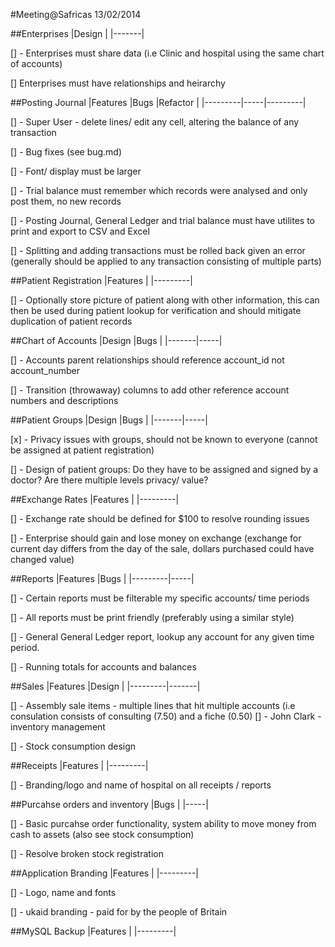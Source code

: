 #Meeting@Safricas 13/02/2014

##Enterprises
|Design |
|-------|

[] - Enterprises must share data (i.e Clinic and hospital using the same chart
of accounts)

[] Enterprises must have relationships and heirarchy

##Posting Journal
|Features |Bugs |Refactor |
|---------|-----|---------|

[] - Super User - delete lines/ edit any cell, altering the balance of any 
transaction

[] - Bug fixes (see bug.md)

[] - Font/ display must be larger

[] - Trial balance must remember which records were analysed and only post them,
no new records

[] - Posting Journal, General Ledger and trial balance must have utilites to 
print and export to CSV and Excel

[] - Splitting and adding transactions must be rolled back given an error 
(generally should be applied to any transaction consisting of multiple parts)

##Patient Registration 
|Features |
|---------|

[] - Optionally store picture of patient along with other information, this can
then be used during patient lookup for verification and should mitigate
duplication of patient records

##Chart of Accounts
|Design |Bugs |
|-------|-----|

[] - Accounts parent relationships should reference account_id not
account_number

[] - Transition (throwaway) columns to add other reference account numbers and 
descriptions 

##Patient Groups
|Design |Bugs |
|-------|-----|

[x] - Privacy issues with groups, should not be known to everyone (cannot be 
assigned at patient registration)

[] - Design of patient groups: Do they have to be assigned and signed by a 
doctor? Are there multiple levels privacy/ value?

##Exchange Rates
|Features |
|---------|

[] - Exchange rate should be defined for $100 to resolve rounding issues

[] - Enterprise should gain and lose money on exchange (exchange for current 
day differs from the day of the sale, dollars purchased could have changed
value)

##Reports
|Features |Bugs |
|---------|-----|

[] - Certain reports must be filterable my specific accounts/ time periods

[] - All reports must be print friendly (preferably using a similar style)

[] - General General Ledger report, lookup any account for any given time
period.

[] - Running totals for accounts and balances

##Sales 
|Features |Design |
|---------|-------|

[] - Assembly sale items - multiple lines that hit multiple accounts (i.e 
consulation consists of consulting (7.50) and a fiche (0.50)
  [] - John Clark - inventory management

[] - Stock consumption design 

##Receipts 
|Features | 
|---------|

[] - Branding/logo and name of hospital on all receipts / reports

##Purcahse orders and inventory
|Bugs |
|-----|

[] - Basic purcahse order functionality, system ability to move money from cash
to assets (also see stock consumption)

[] - Resolve broken stock registration

##Application Branding 
|Features |
|---------|

[] - Logo, name and fonts

[] - ukaid branding - paid for by the people of Britain

##MySQL Backup 
|Features | 
|---------|
